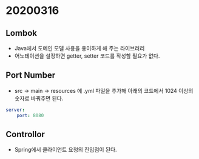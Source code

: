 # 20200316

## Lombok

* Java에서 도메인 모델 사용을 용이하게 해 주는 라이브러리
* 어노테이션을 설정하면 getter, setter 코드를 작성할 필요가 없다.

## Port Number

* src -> main -> resources 에 .yml 파일을 추가해 아래의 코드에서 1024 이상의 숫자로 바꿔주면 된다.

~~~yml
server:
	port: 8080
~~~



## Controllor

* Spring에서 클라이언트 요청의 진입점이 된다.